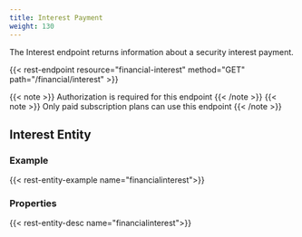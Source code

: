 ```yaml
---
title: Interest Payment
weight: 130
---
```


The Interest endpoint returns information about a security interest payment.

{{< rest-endpoint resource="financial-interest" method="GET" path="/financial/interest" >}}

{{< note >}} Authorization is required for this endpoint {{< /note >}}
{{< note >}} Only paid subscription plans can use this endpoint {{< /note >}}

## Interest Entity

### Example
{{< rest-entity-example name="financialinterest">}}

### Properties
{{< rest-entity-desc name="financialinterest">}}

